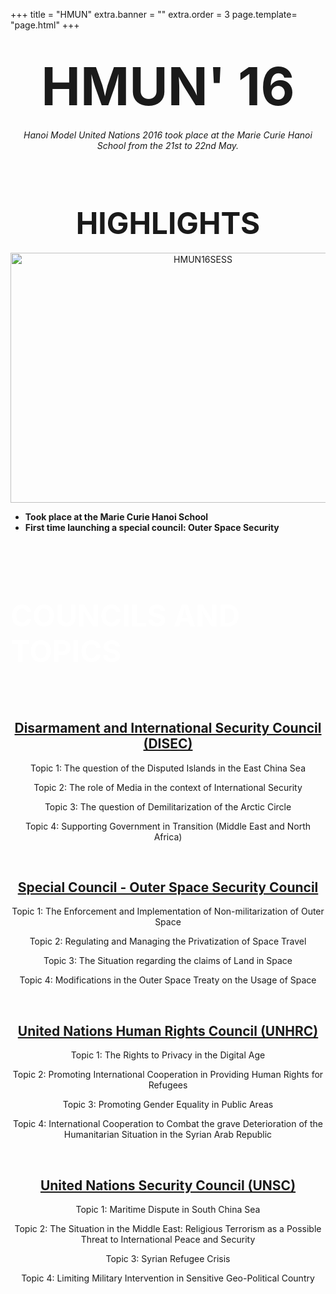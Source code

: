 +++
title = "HMUN"
extra.banner = ""
extra.order = 3
page.template= "page.html"
+++


<center>

# <span style="font-size:3em;">HMUN' 16</span>

*Hanoi Model United Nations 2016 took place at the Marie Curie Hanoi School from the 21st to 22nd May.*

<br /><br />

# <span style="font-size:1.7em;">HIGHLIGHTS</span>

<img src="/hmun16sess.png" alt="HMUN16SESS" width="600" height="400">

<br />

</center>

- **Took place at the Marie Curie Hanoi School**
- **First time launching a special council: Outer Space Security**

<br /><br /><br/>

# <span style="color: white;font-size:1.7em;">COUNCILS AND TOPICS</span>
<br/><br/>
<center>

## <u>Disarmament and International Security Council (DISEC)</u>

Topic 1: The question of the Disputed Islands in the East China Sea

Topic 2: The role of Media in the context of International Security

Topic 3: The question of Demilitarization of the Arctic Circle

Topic 4: Supporting Government in Transition (Middle East and North Africa)

<br/>

## <u>Special Council - Outer Space Security Council</u>

Topic 1: The Enforcement and Implementation of Non-militarization of Outer Space

Topic 2: Regulating and Managing the Privatization of Space Travel

Topic 3: The Situation regarding the claims of Land in Space

Topic 4: Modifications in the Outer Space Treaty on the Usage of Space

<br/>

## <u>United Nations Human Rights Council (UNHRC)</u>

Topic 1: The Rights to Privacy in the Digital Age

Topic 2: Promoting International Cooperation in Providing Human Rights for Refugees

Topic 3: Promoting Gender Equality in Public Areas

Topic 4: International Cooperation to Combat the grave Deterioration of the Humanitarian Situation in the Syrian Arab Republic

<br/>

## <u>United Nations Security Council (UNSC)</u>

Topic 1: Maritime Dispute in South China Sea

Topic 2: The Situation in the Middle East: Religious Terrorism as a Possible Threat to International Peace and Security

Topic 3: Syrian Refugee Crisis

Topic 4: Limiting Military Intervention in Sensitive Geo-Political Country

<br/><br/><br/>

</center>
